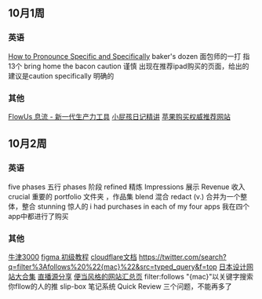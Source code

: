 
## 10月1周
### 英语
[How to Pronounce Specific and Specifically](https://www.youtube.com/watch?v=6yLqMLT4z6I)
baker's dozen 面包师的一打 指13个
bring home the bacon
caution 谨慎
出现在推荐ipad购买的页面，给出的建议是caution
specifically  明确的
### 其他
[FlowUs 息流 - 新一代生产力工具](https://flowus.cn/share/7bbaabda-89fa-4cb4-84b0-43c2809e3631)
[小屁孩日记精讲](https://www.bilibili.com/video/BV1pD4y1c7Aq/?spm_id_from=333.788.recommend_more_video.0&vd_source=b92112731015c20054034d26c9ad8a67)
[苹果购买权威推荐网站](https://buyersguide.macrumors.com/#MacBook_Pro_16)


## 10月2周
### 英语
five phases 五行
phases 阶段
refined 精炼
Impressions 展示
Revenue 收入
crucial  重要的
portfolio 文件夹 ，作品集
blend 混合
redact (v.) 合并为一个整体，整合
stunning 惊人的
i had purchases in each of my four apps
我在四个app中都进行了购买
### 其他
[牛津3000](https://www.oxfordlearnersdictionaries.com/us/wordlists/oxford3000-5000)
[figma 初级教程](https://www.youtube.com/watch?v=BOt3MNB71gI&t=809s)
[cloudflare文档](https://developers.cloudflare.com/)
https://twitter.com/search?q=filter%3Afollows%20%22{mac}%22&src=typed_query&f=top
[日本设计网站大合集](https://designnokoto.com/)
[直播源分享](https://live.fanmingming.com/)
[便当风格的网站汇总页](https://bento.me/explore)
filter:follows "{mac}"以关键字搜索你fllow的人的推
slip-box 笔记系统
Quick Review 三个问题，不能再多了
